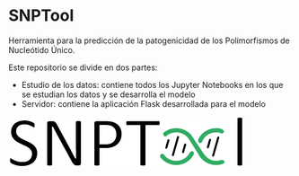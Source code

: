# SNPTool
Herramienta para la predicción de la patogenicidad de los Polimorfismos de Nucleótido Único.

Este repositorio se divide en dos partes:

- Estudio de los datos: contiene todos los Jupyter Notebooks en los que se estudian los datos y se desarrolla el modelo
- Servidor: contiene la aplicación Flask desarrollada para el modelo


![alt text](https://raw.githubusercontent.com/alejandrosanchezm/SNPTool/main/Servidor/app_folder/app/static/imgs/Titulo.png)

